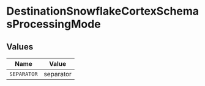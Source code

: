 # DestinationSnowflakeCortexSchemasProcessingMode


## Values

| Name        | Value       |
| ----------- | ----------- |
| `SEPARATOR` | separator   |